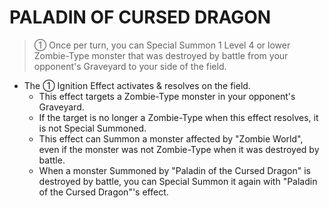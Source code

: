 # PALADIN OF CURSED DRAGON

> ① Once per turn, you can Special Summon 1 Level 4 or lower Zombie-Type monster that was destroyed by battle from your opponent's Graveyard to your side of the field.

*   The ① Ignition Effect activates & resolves on the field.
    *   This effect targets a Zombie-Type monster in your opponent's Graveyard.
    *   If the target is no longer a Zombie-Type when this effect resolves, it is not Special Summoned.
    *   This effect can Summon a monster affected by "Zombie World", even if the monster was not Zombie-Type when it was destroyed by battle.
    *   When a monster Summoned by "Paladin of the Cursed Dragon" is destroyed by battle, you can Special Summon it again with "Paladin of the Cursed Dragon"'s effect.
